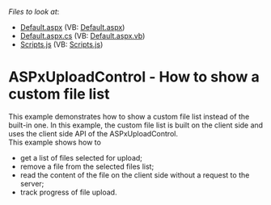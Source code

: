 <!-- default file list -->
*Files to look at*:

* [Default.aspx](./CS/Default.aspx) (VB: [Default.aspx](./VB/Default.aspx))
* [Default.aspx.cs](./CS/Default.aspx.cs) (VB: [Default.aspx.vb](./VB/Default.aspx.vb))
* [Scripts.js](./CS/Scripts.js) (VB: [Scripts.js](./VB/Scripts.js))
<!-- default file list end -->
# ASPxUploadControl - How to show a custom file list


This example demonstrates how to show a custom file list instead of the built-in one. In this example, the custom file list is built on the client side and uses the client side API of the ASPxUploadControl.<br>This example shows how to

* get a list of files selected for upload;
* remove a file from the selected files list;
* read the content of the file on the client side without a request to the server;
* track progress of file upload.

<br/>


